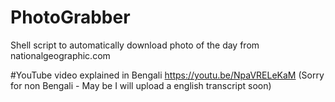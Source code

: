 # PhotoGrabber
Shell script to automatically download photo of the day from nationalgeographic.com

#YouTube video explained in Bengali
https://youtu.be/NpaVRELeKaM
(Sorry for non Bengali - May be I will upload a english transcript soon)
